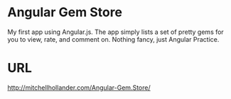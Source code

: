 Angular Gem Store
===========

My first app using Angular.js. The app simply lists
a set of pretty gems for you to view, rate, and comment on. Nothing fancy, just Angular Practice.

URL
===========

http://mitchellhollander.com/Angular-Gem.Store/
